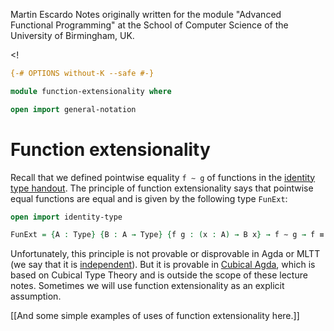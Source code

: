 
Martin Escardo
Notes originally written for the module "Advanced Functional Programming"
at the School of Computer Science of the University of Birmingham, UK.


<!
```agda
{-# OPTIONS without-K --safe #-}

module function-extensionality where

open import general-notation
```
>

# Function extensionality

Recall that we defined pointwise equality `f ∼ g` of functions in the [identity type handout](identity-type.lagda.md).
The principle of function extensionality says that pointwise equal functions are equal and is given by the following type `FunExt`:
```agda
open import identity-type

FunExt = {A : Type} {B : A → Type} {f g : (x : A) → B x} → f ∼ g → f ≡ g
```
Unfortunately, this principle is not provable or disprovable in Agda or MLTT (we say that it is [independent](https://en.wikipedia.org/wiki/Independence_(mathematical_logic))).
But it is provable in [Cubical Agda](https://agda.readthedocs.io/en/latest/language/cubical.html), which is based on Cubical Type Theory and is outside the scope of these lecture notes. Sometimes we will use function extensionality as an explicit assumption.

[[And some simple examples of uses of function extensionality here.]]
